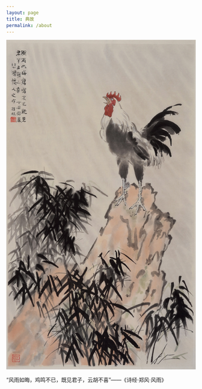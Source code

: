 ```yaml
---
layout: page
title: 典故
permalink: /about
---
```


![风雨鸡鸣](/assets/huiming.jpg)

“风雨如晦，鸡鸣不已，既见君子，云胡不喜”——《诗经·郑风·风雨》
